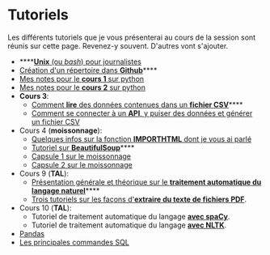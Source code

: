 # Tutoriels



Les différents tutoriels que je vous présenterai au cours de la session sont réunis sur cette page. Revenez-y souvent. D'autres vont s'ajouter.

* \*\*\*\*[**Unix** \(ou _bash_\) pour journalistes](https://medium.com/@jeanhuguesroy/unix-pour-journalistes-1352aad18f2a)
* [Création d'un répertoire dans **Github**](https://medium.com/@jeanhuguesroy/comment-partager-votre-script-sur-github-9f7116d86034)\*\*\*\*
* [Mes notes pour le **cours 1** sur python](https://github.com/Journalisme-UQAM/edm4466-h2020/blob/master/lectures/Cours1-H2020.pdf)
* [Mes notes pour le **cours 2** sur python](https://github.com/Journalisme-UQAM/edm4466-h2020/blob/master/lectures/Cours2-H2020.pdf)
* **Cours 3**:
  * [Comment **lire** des données contenues dans un **fichier CSV**](https://github.com/Journalisme-UQAM/edm4466-h2020/blob/master/lectures/lirecsv2.py)\*\*\*\*
  * [Comment se connecter à un **API**, y puiser des données et générer un fichier CSV](https://github.com/Journalisme-UQAM/edm4466-h2020/blob/master/lectures/lireapi2.py)
* Cours 4 \(**moissonnage**\):
  * [Quelques infos sur la fonction **IMPORTHTML** dont je vous ai parlé](https://github.com/jhroy/syllabus-EDM5240-H2019/blob/master/googlesheets.md)
  * [Tutoriel sur **BeautifulSoup**](http://bit.ly/jhroybs4)\*\*\*\*
  * [Capsule 1 sur le moissonnage](http://uqam.media/edm4455/videos/moisson1.mov)
  * [Capsule 2 sur le moissonnage](http://uqam.media/edm4455/videos/moisson2.mov)
* Cours 9 \(**TAL**\):
  * [Présentation générale et théorique sur le **traitement automatique du langage naturel**](https://github.com/Journalisme-UQAM/edm4466-h2020/raw/master/lectures/Traitement%20automatique%20du%20langage%20-%20intro.pdf)\*\*\*\*
  * [Trois tutoriels sur les façons d'**extraire du texte de fichiers PDF**](https://github.com/Journalisme-UQAM/extractionPDF).
* Cours 10 \(**TAL**\):
  * Tutoriel de traitement automatique du langage [**avec spaCy**](https://github.com/Journalisme-UQAM/edm4466-h2020/blob/master/lectures/tal-spacy.py).
  * Tutoriel de traitement automatique du langage [**avec NLTK**](https://github.com/Journalisme-UQAM/edm4466-h2020/blob/master/lectures/tal-nltk.py).
* [Pandas](https://github.com/jhroy/tuto-pandas/blob/master/Tutoriel_pandas_en_francais.ipynb)
* [Les principales commandes SQL](https://gist.github.com/jhroy/21acbdf067adc6721b20fbb8aabe020a#file-mysql-requetes-sql)

